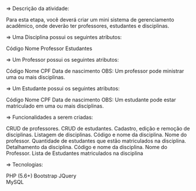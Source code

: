 ⇒ Descrição da atividade:

Para esta etapa, você deverá criar um mini sistema de gerenciamento acadêmico, onde deverão ter professores, estudantes e disciplinas.

 

⇒ Uma Disciplina possui os seguintes atributos:

Código
Nome
Professor
Estudantes


⇒ Um Professor possui os seguintes atributos:

Código
Nome
CPF
Data de nascimento
     OBS: Um professor pode ministrar uma ou mais disciplinas.

 

⇒ Um Estudante possui os seguintes atributos:

Código
Nome
CPF
Data de nascimento
     OBS: Um estudante pode estar matriculado em uma ou mais disciplinas.

 

⇒ Funcionalidades a serem criadas:

CRUD de professores.
CRUD de estudantes.
Cadastro, edição e remoção de disciplinas.
Listagem de disciplinas.
Código e nome da disciplina.
Nome do professor.
Quantidade de estudantes que estão matriculados na disciplina.
Detalhamento da disciplina.
Código e nome da disciplina.
Nome do Professor.
Lista de Estudantes matriculados na disciplina 


⇒ Tecnologias:

PHP (5.6+)
Bootstrap
JQuery  
MySQL

